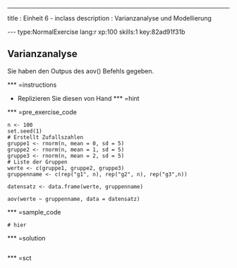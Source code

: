 ---
title       : Einheit 6 - inclass
description : Varianzanalyse und Modellierung

--- type:NormalExercise lang:r xp:100 skills:1 key:82ad91f31b
## Varianzanalyse
Sie haben den Outpus des aov() Befehls gegeben.

*** =instructions
- Replizieren Sie diesen von Hand
*** =hint

*** =pre_exercise_code
```{r}
n <- 100
set.seed(1)
# Erstellt Zufallszahlen
gruppe1 <- rnorm(n, mean = 0, sd = 5)
gruppe2 <- rnorm(n, mean = 1, sd = 5)
gruppe3 <- rnorm(n, mean = 2, sd = 5)
# Liste der Gruppen
werte <- c(gruppe1, gruppe2, gruppe3)
gruppenname <- c(rep("g1", n), rep("g2", n), rep("g3",n))

datensatz <- data.frame(werte, gruppenname)

aov(werte ~ gruppenname, data = datensatz)

```

*** =sample_code
```{r}
# hier
```

*** =solution
```{r}

```

*** =sct
```{r}

```
